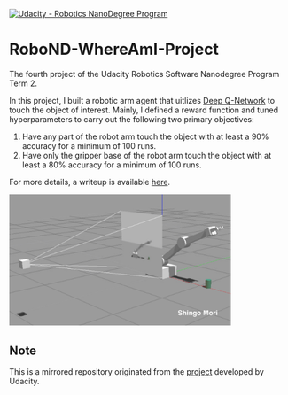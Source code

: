 [![Udacity - Robotics NanoDegree Program](https://s3-us-west-1.amazonaws.com/udacity-robotics/Extra+Images/RoboND_flag.png)](https://www.udacity.com/robotics)

# RoboND-WhereAmI-Project

The fourth project of the Udacity Robotics Software Nanodegree Program Term 2.

In this project, I built a robotic arm agent that uitlizes [Deep Q-Network](https://deepmind.com/research/dqn/) to touch the object of interest. Mainly, I defined a reward function and tuned hyperparameters to carry out the following two primary objectives:

1. Have any part of the robot arm touch the object with at least a 90% accuracy for a minimum of 100 runs.
2. Have only the gripper base of the robot arm touch the object with at least a 80% accuracy for a minimum of 100 runs.

For more details, a writeup is available [here](https://github.com/shingo-uzuki/RoboND-DeepRL-Project/blob/master/submission/RoboND-DeepRL-writeup.pdf).

<img src="./submission/src/environment.jpg" width="400">

## Note
This is a mirrored repository originated from the [project](https://github.com/udacity/RoboND-DeepRL-Project) developed by Udacity.
